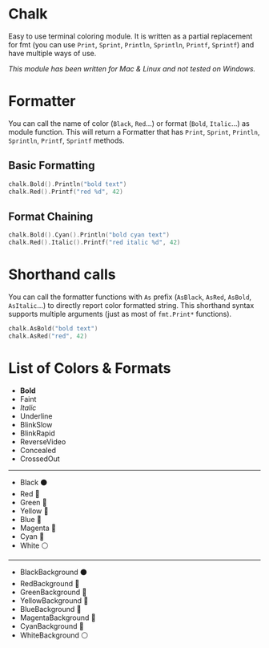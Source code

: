 Chalk
=====
Easy to use terminal coloring module.
It is written as a partial replacement for fmt (you can use `Print`, `Sprint`, `Println`, `Sprintln`, `Printf`, `Sprintf`) and have multiple ways of use.

_This module has been written for Mac & Linux and not tested on Windows._

# Formatter
You can call the name of color (`Black`, `Red`...) or format (`Bold`, `Italic`...) as module function.
This will return a Formatter that has `Print`, `Sprint`, `Println`, `Sprintln`, `Printf`, `Sprintf` methods.

## Basic Formatting
```go
chalk.Bold().Println("bold text")
chalk.Red().Printf("red %d", 42)
```

## Format Chaining

```go
chalk.Bold().Cyan().Println("bold cyan text")
chalk.Red().Italic().Printf("red italic %d", 42)
```

# Shorthand calls
You can call the formatter functions with `As` prefix (`AsBlack`, `AsRed`, `AsBold`, `AsItalic`...) to directly report color formatted string.
This shorthand syntax supports multiple arguments (just as most of `fmt.Print*` functions).
```go
chalk.AsBold("bold text")
chalk.AsRed("red", 42)
```

# List of Colors & Formats

- **Bold**
- Faint
- _Italic_
- Underline
- BlinkSlow
- BlinkRapid
- ReverseVideo
- Concealed
- CrossedOut
---
- Black ⚫️ 
- Red 🔴 
- Green 🍏 
- Yellow 💛 
- Blue 🔵 
- Magenta 💜 
- Cyan 🚙 
- White ⚪️ 
---
- BlackBackground ⚫️ 
- RedBackground 🔴 
- GreenBackground 🍏 
- YellowBackground 💛 
- BlueBackground 🔵 
- MagentaBackground 💜 
- CyanBackground 🚙 
- WhiteBackground ⚪️ 